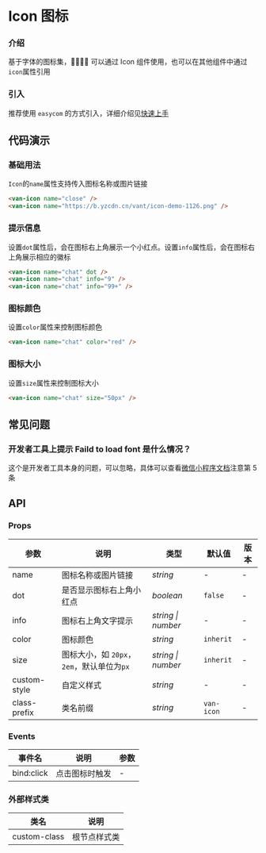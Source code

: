 # Icon 图标

### 介绍

基于字体的图标集， 可以通过 Icon 组件使用，也可以在其他组件中通过`icon`属性引用

### 引入

推荐使用 `easycom` 的方式引入，详细介绍见[快速上手](#/quickstart#easycom-mo-shi-tui-jian)

## 代码演示

### 基础用法

`Icon`的`name`属性支持传入图标名称或图片链接

```html
<van-icon name="close" />
<van-icon name="https://b.yzcdn.cn/vant/icon-demo-1126.png" />
```

### 提示信息

设置`dot`属性后，会在图标右上角展示一个小红点。设置`info`属性后，会在图标右上角展示相应的徽标

```html
<van-icon name="chat" dot />
<van-icon name="chat" info="9" />
<van-icon name="chat" info="99+" />
```

### 图标颜色

设置`color`属性来控制图标颜色

```html
<van-icon name="chat" color="red" />
```

### 图标大小

设置`size`属性来控制图标大小

```html
<van-icon name="chat" size="50px" />
```

## 常见问题

### 开发者工具上提示 Faild to load font 是什么情况？

这个是开发者工具本身的问题，可以忽略，具体可以查看[微信小程序文档](https://developers.weixin.qq.com/miniprogram/dev/api/ui/font/wx.loadFontFace.html)注意第 5 条

## API

### Props

| 参数 | 说明 | 类型 | 默认值 | 版本 |
| --- | --- | --- | --- | --- |
| name | 图标名称或图片链接 | _string_ | - | - |
| dot | 是否显示图标右上角小红点 | _boolean_ | `false` | - |
| info | 图标右上角文字提示 | _string \| number_ | - | - |
| color | 图标颜色 | _string_ | `inherit` | - |
| size | 图标大小，如 `20px`，`2em`，默认单位为`px` | _string \| number_ | `inherit` | - |
| custom-style | 自定义样式 | _string_ | - | - |
| class-prefix | 类名前缀 | _string_ | `van-icon` | - |

### Events

| 事件名     | 说明           | 参数 |
| ---------- | -------------- | ---- |
| bind:click | 点击图标时触发 | -    |

### 外部样式类

| 类名         | 说明         |
| ------------ | ------------ |
| custom-class | 根节点样式类 |

